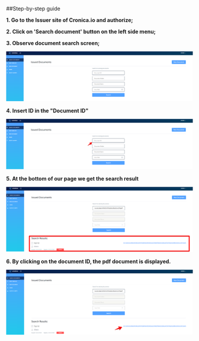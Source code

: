 ##Step-by-step guide

**1. Go to the Issuer site of Cronica.io and authorize;**

**2. Click on 'Search document' button on the left side menu;**

**3. Observe document search screen;**    

![1](Image/issure1.png)

**4. Insert ID in the "Document ID"**

![2](Image/issure2.png)

**5. At the bottom of our page we get the search result**

![3](Image/issure3.png)

**6. By clicking on the document ID, the pdf document is displayed.**

![4](Image/issure4.png)
